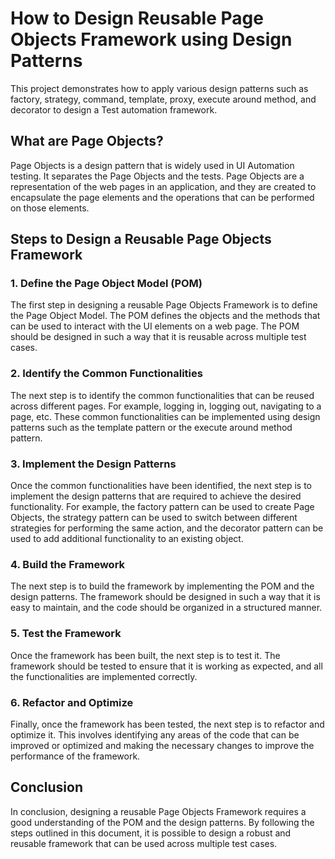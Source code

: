 ﻿# How to Design Reusable Page Objects Framework using Design Patterns

This project demonstrates how to apply various design patterns such as factory, strategy, command, template, proxy, execute around method, and decorator to design a Test automation framework.

## What are Page Objects?

Page Objects is a design pattern that is widely used in UI Automation testing. It separates the Page Objects and the tests. Page Objects are a representation of the web pages in an application, and they are created to encapsulate the page elements and the operations that can be performed on those elements.

## Steps to Design a Reusable Page Objects Framework

### 1. Define the Page Object Model (POM)

The first step in designing a reusable Page Objects Framework is to define the Page Object Model. The POM defines the objects and the methods that can be used to interact with the UI elements on a web page. The POM should be designed in such a way that it is reusable across multiple test cases.

### 2. Identify the Common Functionalities

The next step is to identify the common functionalities that can be reused across different pages. For example, logging in, logging out, navigating to a page, etc. These common functionalities can be implemented using design patterns such as the template pattern or the execute around method pattern.

### 3. Implement the Design Patterns

Once the common functionalities have been identified, the next step is to implement the design patterns that are required to achieve the desired functionality. For example, the factory pattern can be used to create Page Objects, the strategy pattern can be used to switch between different strategies for performing the same action, and the decorator pattern can be used to add additional functionality to an existing object.

### 4. Build the Framework

The next step is to build the framework by implementing the POM and the design patterns. The framework should be designed in such a way that it is easy to maintain, and the code should be organized in a structured manner.

### 5. Test the Framework

Once the framework has been built, the next step is to test it. The framework should be tested to ensure that it is working as expected, and all the functionalities are implemented correctly.

### 6. Refactor and Optimize

Finally, once the framework has been tested, the next step is to refactor and optimize it. This involves identifying any areas of the code that can be improved or optimized and making the necessary changes to improve the performance of the framework.

## Conclusion

In conclusion, designing a reusable Page Objects Framework requires a good understanding of the POM and the design patterns. By following the steps outlined in this document, it is possible to design a robust and reusable framework that can be used across multiple test cases.